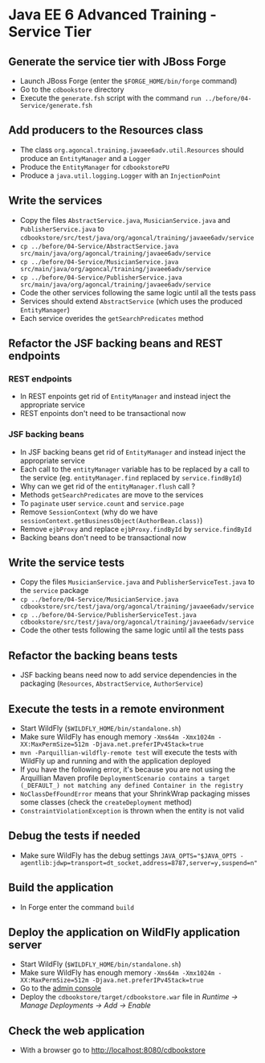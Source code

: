 # Java EE 6 Advanced Training - Service Tier

## Generate the service tier with JBoss Forge

* Launch JBoss Forge (enter the `$FORGE_HOME/bin/forge` command)
* Go to the `cdbookstore` directory
* Execute the `generate.fsh` script with the command `run ../before/04-Service/generate.fsh` 

## Add producers to the Resources class

* The class `org.agoncal.training.javaee6adv.util.Resources` should produce an `EntityManager` and a `Logger` 
* Produce the `EntityManager` for `cdbookstorePU`
* Produce a `java.util.logging.Logger` with an `InjectionPoint`

## Write the services

* Copy the files `AbstractService.java`, `MusicianService.java` and `PublisherService.java` to `cdbookstore/src/test/java/org/agoncal/training/javaee6adv/service`
* `cp ../before/04-Service/AbstractService.java src/main/java/org/agoncal/training/javaee6adv/service`
* `cp ../before/04-Service/MusicianService.java src/main/java/org/agoncal/training/javaee6adv/service`
* `cp ../before/04-Service/PublisherService.java src/main/java/org/agoncal/training/javaee6adv/service`
* Code the other services following the same logic until all the tests pass
* Services should extend `AbstractService` (which uses the produced `EntityManager`) 
* Each service overides the `getSearchPredicates` method

## Refactor the JSF backing beans and REST endpoints

### REST endpoints

* In REST enpoints get rid of `EntityManager` and instead inject the appropriate service
* REST enpoints don't need to be transactional now

### JSF backing beans

* In JSF backing beans get rid of `EntityManager` and instead inject the appropriate service
* Each call to the `entityManager` variable has to be replaced by a call to the service (eg. `entityManager.find` replaced by `service.findById`)
* Why can we get rid of the `entityManager.flush` call ?
* Methods `getSearchPredicates` are move to the services
* To `paginate` user `service.count` and `service.page`
* Remove `SessionContext` (why do we have `sessionContext.getBusinessObject(AuthorBean.class)`)
* Remove `ejbProxy` and replace `ejbProxy.findById` by `service.findById`  
* Backing beans don't need to be transactional now

## Write the service tests

* Copy the files `MusicianService.java` and `PublisherServiceTest.java` to the `service` package
* `cp ../before/04-Service/MusicianService.java cdbookstore/src/test/java/org/agoncal/training/javaee6adv/service`
* `cp ../before/04-Service/PublisherServiceTest.java cdbookstore/src/test/java/org/agoncal/training/javaee6adv/service`
* Code the other tests following the same logic until all the tests pass

## Refactor the backing beans tests

* JSF backing beans need now to add service dependencies in the packaging (`Resources`, `AbstractService`, `AuthorService`)

## Execute the tests in a remote environment

* Start WildFly (`$WILDFLY_HOME/bin/standalone.sh`)
* Make sure WildFly has enough memory `-Xms64m -Xmx1024m -XX:MaxPermSize=512m -Djava.net.preferIPv4Stack=true`
* `mvn -Parquillian-wildfly-remote test` will execute the tests with WildFly up and running and with the application deployed
* If you have the following error, it's because you are not using the Arquillian Maven profile `DeploymentScenario contains a target (_DEFAULT_) not matching any defined Container in the registry`
* `NoClassDefFoundError` means that your ShrinkWrap packaging misses some classes (check the `createDeployment` method) 
* `ConstraintViolationException` is thrown when the entity is not valid

## Debug the tests if needed

* Make sure WildFly has the debug settings `JAVA_OPTS="$JAVA_OPTS -agentlib:jdwp=transport=dt_socket,address=8787,server=y,suspend=n"`

## Build the application

* In Forge enter the command `build` 

## Deploy the application on WildFly application server

* Start WildFly (`$WILDFLY_HOME/bin/standalone.sh`)
* Make sure WildFly has enough memory `-Xms64m -Xmx1024m -XX:MaxPermSize=512m -Djava.net.preferIPv4Stack=true`
* Go to the [admin console](http://localhost:9990/)
* Deploy the `cdbookstore/target/cdbookstore.war` file in _Runtime -> Manage Deployments -> Add -> Enable_

## Check the web application

* With a browser go to [http://localhost:8080/cdbookstore]()

